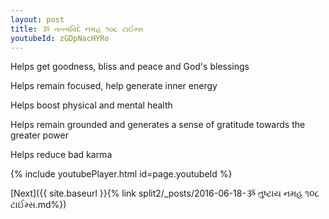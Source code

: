 ```yaml
---
layout: post
title: ૐ તત્ત્વવિદે નમહ ૧૦૮ ટાઈમ્સ
youtubeId: zGDpNacHYRo
---
```

 
 
Helps get goodness, bliss and peace and God's blessings
 
Helps remain focused, help generate inner energy 
 
Helps boost physical and mental health 
 
Helps remain grounded and generates a sense of gratitude towards the greater power 
 
Helps reduce bad karma
 
 
 
 


{% include youtubePlayer.html id=page.youtubeId %}
 
[Next]({{ site.baseurl }}{% link  split2/_posts/2016-06-18-ૐ તુષ્ટાય નમહ ૧૦૮ ટાઈમ્સ.md%})
 
